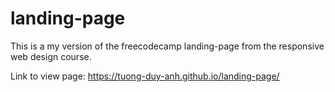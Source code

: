 # landing-page
This is a my version of the freecodecamp landing-page from the responsive web design course.

Link to view page: https://tuong-duy-anh.github.io/landing-page/
